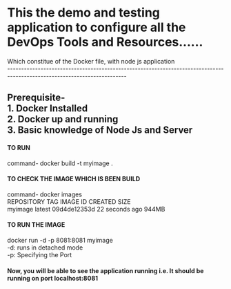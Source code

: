 
<H1>This the demo and testing application to configure all the DevOps Tools and Resources......</H1>
Which constitue of the Docker file, with node js application
<br>-------------------------------------------------------------------------------------------------------------------------
<H2>Prerequisite-
<br> 1. Docker Installed
<br> 2. Docker up and running
<br> 3. Basic knowledge of Node Js and Server</H2>
<H4>TO RUN</H4>
command- docker build -t myimage .

<H4>TO CHECK THE IMAGE WHICH IS BEEN BUILD</H4>
command- docker images
<br>
 REPOSITORY   TAG       IMAGE ID       CREATED          SIZE
<br>myimage      latest    09d4de12353d   22 seconds ago   944MB

<H4>TO RUN THE IMAGE </H4>
docker run -d -p 8081:8081 myimage
<br>-d: runs in detached mode
<br>-p: Specifying the Port

<H4>Now, you will be able to see the application running i.e. It should be running on port localhost:8081</H4>

